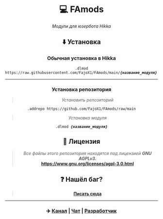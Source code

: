 <div align="center">

# 💻 FAmods

<i>Модули для юзербота Hikka</i>

## ⬇️ Установка

### Обычная установка в Hikka
<pre><code>.dlmod https://raw.githubusercontent.com/FajoX1/FAmods/main/<b><i>{название_модуля}</i></b>.py</code></pre>
<hr>

### Установка репозитория
> <i>Установить репозиторий</i>
<pre><code>.addrepo https://github.com/FajoX1/FAmods/raw/main</code></pre>
> <i>Установка модуля</i>
<pre><code>.dlmod <b><i>{название_модуля}</i></b></code></pre>

<div align="center">

## 📝 Лицензия

</div>

> <i>Все файлы этого репозитория находятся под лицензией <b>GNU AGPLv3.</b></i><br>
> <b>https://www.gnu.org/licenses/agpl-3.0.html</b>

## ❓ Нашёл баг?
> <b><a href="https://t.me/vecax">Писать сюда</a></b>

<hr>

### ✈️ <a href="https://t.me/FAmods">Канал</a> | <a href="https://t.me/FAmods_Chat">Чат</a> | <a href="https://t.me/vecax">Разработчик</a> 

</div>
